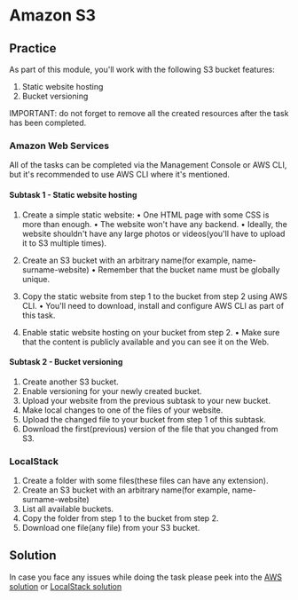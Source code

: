 # Amazon S3

## Practice

As part of this module, you'll work with the following S3 bucket features: 
1. Static website hosting
2. Bucket versioning

IMPORTANT: do not forget to remove all the created resources after the task has been completed.

### Amazon Web Services

All of the tasks can be completed via the Management Console or AWS CLI, but it's recommended to use AWS CLI where it's mentioned.

#### Subtask 1 - Static website hosting

1. Create a simple static website: 
• One HTML page with some CSS is more than enough.
• The website won't have any backend.
• Ideally, the website shouldn't have any large photos or videos(you'll have to upload it to S3 multiple times).

2. Create an S3 bucket with an arbitrary name(for example, name-surname-website)
• Remember that the bucket name must be globally unique.

3. Copy the static website from step 1 to the bucket from step 2 using AWS CLI.
• You'll need to download, install and configure AWS CLI as part of this task.

4. Enable static website hosting on your bucket from step 2.
• Make sure that the content is publicly available and you can see it on the Web.

#### Subtask 2 - Bucket versioning

1. Create another S3 bucket.
2. Enable versioning for your newly created bucket.
3. Upload your website from the previous subtask to your new bucket.
4. Make local changes to one of the files of your website.
5. Upload the changed file to your bucket from step 1 of this subtask.
6. Download the first(previous) version of the file that you changed from S3.

### LocalStack

1. Create a folder with some files(these files can have any extension).
2. Create an S3 bucket with an arbitrary name(for example, name-surname-website)
3. List all available buckets.
4. Copy the folder from step 1 to the bucket from step 2.
5. Download one file(any file) from your S3 bucket.

## Solution

In case you face any issues while doing the task please peek into the [AWS solution](./solution/s3/s3_solution_console.md) or [LocalStack solution](./solution/s3/s3_solution_localstack.md)